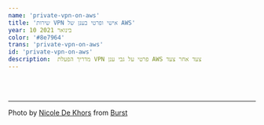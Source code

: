 ```yaml
---
name: 'private-vpn-on-aws'
title: 'שירות VPN אישי ופרטי בענן של AWS'
year: 10 בינואר 2021
color: '#8e7964'
trans: 'private-vpn-on-aws'
id: 'private-vpn-on-aws'
description:  מדריך הפעלת VPN פרטי על גבי ענן AWS צעד אחר צעד
---
```


<image-responsive imageURL="blog/private-vpn-on-aws/1.jpeg" />
<image-responsive imageURL="blog/private-vpn-on-aws/2.jpeg" />
<image-responsive imageURL="blog/private-vpn-on-aws/3.jpeg" />
<image-responsive imageURL="blog/private-vpn-on-aws/4.jpeg" />
<image-responsive imageURL="blog/private-vpn-on-aws/5.jpeg" />
<image-responsive imageURL="blog/private-vpn-on-aws/6.jpeg" />
<image-responsive imageURL="blog/private-vpn-on-aws/7.jpeg" />
<image-responsive imageURL="blog/private-vpn-on-aws/8.jpeg" />
<image-responsive imageURL="blog/private-vpn-on-aws/9.jpeg" />
<image-responsive imageURL="blog/private-vpn-on-aws/10.jpeg" />
<image-responsive imageURL="blog/private-vpn-on-aws/11.jpeg" />
<image-responsive imageURL="blog/private-vpn-on-aws/12.jpeg" />
<image-responsive imageURL="blog/private-vpn-on-aws/13.jpeg" />
<image-responsive imageURL="blog/private-vpn-on-aws/14.jpeg" />
<image-responsive imageURL="blog/private-vpn-on-aws/15.jpeg" />
<image-responsive imageURL="blog/private-vpn-on-aws/16.jpeg" />
<image-responsive imageURL="blog/private-vpn-on-aws/17.jpeg" />
<image-responsive imageURL="blog/private-vpn-on-aws/18.jpeg" />
<image-responsive imageURL="blog/private-vpn-on-aws/19.jpeg" />
<image-responsive imageURL="blog/private-vpn-on-aws/20.jpeg" />
<image-responsive imageURL="blog/private-vpn-on-aws/21.jpeg" />
<image-responsive imageURL="blog/private-vpn-on-aws/22.jpeg" />
<image-responsive imageURL="blog/private-vpn-on-aws/23.jpeg" />
<image-responsive imageURL="blog/private-vpn-on-aws/24.jpeg" />
<image-responsive imageURL="blog/private-vpn-on-aws/25.jpeg" />
<image-responsive imageURL="blog/private-vpn-on-aws/26.jpeg" />
<image-responsive imageURL="blog/private-vpn-on-aws/27.jpeg" />
<image-responsive imageURL="blog/private-vpn-on-aws/28.jpeg" />
<image-responsive imageURL="blog/private-vpn-on-aws/29.jpeg" />
<image-responsive imageURL="blog/private-vpn-on-aws/30.jpeg" />
<image-responsive imageURL="blog/private-vpn-on-aws/31.jpeg" />
<image-responsive imageURL="blog/private-vpn-on-aws/32.jpeg" />
<image-responsive imageURL="blog/private-vpn-on-aws/33.jpeg" />
<image-responsive imageURL="blog/private-vpn-on-aws/34.jpeg" />
<image-responsive imageURL="blog/private-vpn-on-aws/35.jpeg" />
<image-responsive imageURL="blog/private-vpn-on-aws/36.jpeg" />
<image-responsive imageURL="blog/private-vpn-on-aws/37.jpeg" />
<image-responsive imageURL="blog/private-vpn-on-aws/38.jpeg" />
<image-responsive imageURL="blog/private-vpn-on-aws/39.jpeg" />
<image-responsive imageURL="blog/private-vpn-on-aws/40.jpeg" />
<image-responsive class="center" imageURL="blog/private-vpn-on-aws/m1.jpg" />
<image-responsive class="center" imageURL="blog/private-vpn-on-aws/m2.jpg" />
<image-responsive class="center" imageURL="blog/private-vpn-on-aws/m3.jpg" />
<image-responsive class="center" imageURL="blog/private-vpn-on-aws/m4.jpg" />
<image-responsive class="center" imageURL="blog/private-vpn-on-aws/m5.jpg" />
<image-responsive class="center" imageURL="blog/private-vpn-on-aws/m6.jpg" />
<image-responsive class="center" imageURL="blog/private-vpn-on-aws/m7.jpg" />
<image-responsive class="center" imageURL="blog/private-vpn-on-aws/m8.jpg" />




<br>
<br>

----

Photo by <a href="https://burst.shopify.com/@ndekhors?utm_campaign=photo_credit&amp;utm_content=Browse+Free+HD+Images+of+Key+To+Padlock+In+Hand&amp;utm_medium=referral&amp;utm_source=credit">Nicole De Khors</a> from <a href="https://burst.shopify.com/api-home-furniture?utm_campaign=photo_credit&amp;utm_content=Browse+Free+HD+Images+of+Key+To+Padlock+In+Hand&amp;utm_medium=referral&amp;utm_source=credit">Burst</a>